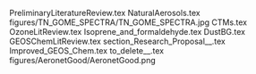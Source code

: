 PreliminaryLiteratureReview.tex
NaturalAerosols.tex
figures/TN_GOME_SPECTRA/TN_GOME_SPECTRA.jpg
CTMs.tex
OzoneLitReview.tex
Isoprene_and_formaldehyde.tex
DustBG.tex
GEOSChemLitReview.tex
section_Research_Proposal__.tex
Improved_GEOS_Chem.tex
to_delete__.tex
figures/AeronetGood/AeronetGood.png
